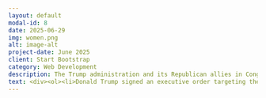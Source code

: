 ```yaml
---
layout: default
modal-id: 8
date: 2025-06-29
img: women.png
alt: image-alt
project-date: June 2025
client: Start Bootstrap
category: Web Development
description: The Trump administration and its Republican allies in Congress have taken an aggressive stance against women's rights. They have launched a multi-pronged attack against access to abortion, transgender rights and care, and various other rights of which they aim to deprive women in our country. Below you will find a list of specific examples of anti-women policies pushed by the administration and their allies.
text: <div><ol><li>Donald Trump signed an executive order targeting the financial independence of women. <a href="https://www.newsweek.com/trump-executive-order-raises-alarm-over-women-financial-independence-2063733">Newsweek Article</a></li><li>Immediatly after taking office, Trump signed various executive orders meant to dismantle protections for transgender individuals and continues to bully states in an effort to ensure discrimination against trans youth. <a href="https://www.axios.com/2025/02/05/anti-trans-executive-orders-trump">Axios Article</a><a href="https://apnews.com/article/california-transgender-girls-sports-trump-29ab7154363c1054bd06b32587421161">AP Article</a></li></ol></div>
---
```



